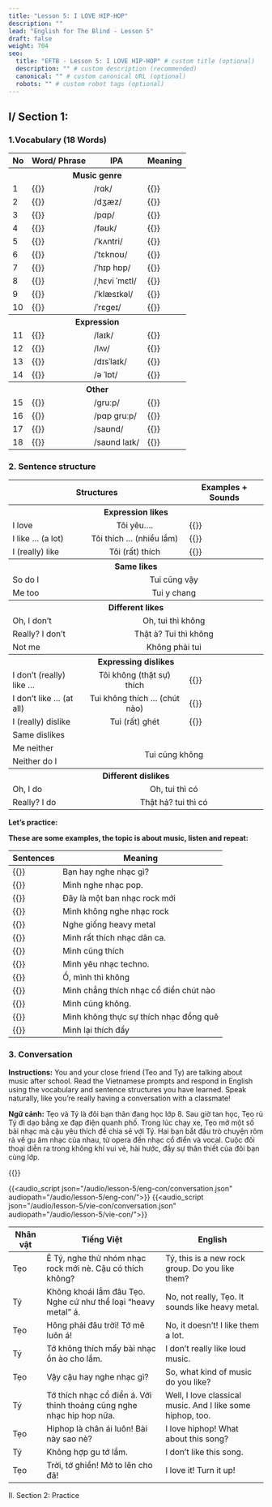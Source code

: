 ```yaml
---
title: "Lesson 5: I LOVE HIP-HOP"
description: ""
lead: "English for The Blind - Lesson 5"
draft: false
weight: 704
seo:
  title: "EFTB - Lesson 5: I LOVE HIP-HOP" # custom title (optional)
  description: "" # custom description (recommended)
  canonical: "" # custom canonical URL (optional)
  robots: "" # custom robot tags (optional)
---
```



## I/ Section 1:

### 1.Vocabulary (18 Words)

<table>
  <thead>
    <tr>
      <th>No</th>
      <th>Word/ Phrase</th>
      <th>IPA</th>
      <th>Meaning</th>
    </tr>
  </thead>
  <tbody>
    <tr>
     <th colspan="4" style="text-align:center">Music genre</th>
    </tr>
    <tr>
      <td>1</td>
      <td>{{<audio-text text="Rock" src="audio/lesson-5/vocabs/rock.mp3">}}</td>
      <td>/rɑk/</td>
      <td>{{<audio-text text="nhạc rock" src="audio/lesson-5/music_genre/Rock.mp3" >}}</td>
    </tr>
    <tr>
      <td>2</td>
      <td>{{<audio-text text="Jazz" src="audio/lesson-5/vocabs/jazz.mp3">}}</td>
      <td>/dʒæz/</td>
      <td>{{<audio-text text="nhạc jazz" src="audio/lesson-5/music_genre/Jazz.mp3" >}}</td>
    </tr>
    <tr>
      <td>3</td>
      <td>{{<audio-text text="Pop" src="audio/lesson-5/vocabs/pop.mp3">}}</td>
      <td>/pɑp/</td>
      <td>{{<audio-text text="nhạc pop" src="audio/lesson-5/music_genre/Pop.mp3" >}}</td>
    </tr>
    <tr>
      <td>4</td>
      <td>{{<audio-text text="Folk" src="audio/lesson-5/vocabs/folk.mp3">}}</td>
      <td>/fəʊk/</td>
      <td>{{<audio-text text="nhạc dân ca" src="audio/lesson-5/music_genre/Folk.mp3" >}}</td>
    </tr>
    <tr>
      <td>5</td>
      <td>{{<audio-text text="Country" src="audio/lesson-5/vocabs/country.mp3">}}</td>
      <td>/ˈkʌntri/</td>
      <td>{{<audio-text text="nhạc đồng quê" src="audio/lesson-5/music_genre/Country.mp3" >}}</td>
    </tr>
    <tr>
      <td>6</td>
      <td>{{<audio-text text="Techno" src="audio/lesson-5/vocabs/techno.mp3">}}</td>
      <td>/ˈtɛknoʊ/</td>
      <td>{{<audio-text text="nhạc techno" src="audio/lesson-5/music_genre/Techno.mp3" >}}</td>
    </tr>
    <tr>
      <td>7</td>
      <td>{{<audio-text text="Hip-hop" src="audio/lesson-5/vocabs/hiphop.mp3">}}</td>
      <td>/ˈhɪp hɒp/</td>
      <td>{{<audio-text text="nhạc hip-hop" src="audio/lesson-5/music_genre/Hip hop.mp3" >}}</td>
    </tr>
    <tr>
      <td>8</td>
      <td>{{<audio-text text="Heavy metal" src="audio/lesson-5/vocabs/heavy_metal.mp3">}}</td>
      <td>/ˌhɛvi ˈmɛtl/</td>
      <td>{{<audio-text text="nhạc heavy metal" src="audio/lesson-5/music_genre/Heavy metal.mp3" >}}</td>
    </tr>
    <tr>
      <td>9</td>
      <td>{{<audio-text text="Classical" src="audio/lesson-5/vocabs/classical.mp3">}}</td>
      <td>/ˈklæsɪkəl/</td>
      <td>{{<audio-text text="nhạc cổ điển" src="audio/lesson-5/music_genre/Classical.mp3" >}}</td>
    </tr>
    <tr>
      <td>10</td>
      <td>{{<audio-text text="Reggae" src="audio/lesson-5/vocabs/reggae.mp3">}}</td>
      <td>/ˈrɛɡeɪ/</td>
      <td>{{<audio-text text="nhạc reggae" src="audio/lesson-5/music_genre/Reggae.mp3" >}}</td>
    </tr>
    <tr>
     <th colspan="4" style="text-align:center">Expression</th>
    </tr>
    <tr>
      <td>11</td>
      <td>{{<audio-text text="like" src="audio/lesson-5/vocabs/like.mp3">}}</td>
      <td>/laɪk/</td>
      <td>{{<audio-text text="thích" src="/audio/lesson-5/vocab-vie/thich.mp3">}}</td>
    </tr>
    <tr>
      <td>12</td>
      <td>{{<audio-text text="love" src="audio/lesson-5/vocabs/love.mp3">}}</td>
      <td>/lʌv/</td>
      <td>{{<audio-text text="yêu" src="/audio/lesson-5/vocab-vie/yeu.mp3">}}</td>
    </tr>
    <tr>
      <td>13</td>
      <td>{{<audio-text text="dislike" src="audio/lesson-5/vocabs/dislike.mp3">}}</td>
      <td>/dɪsˈlaɪk/</td>
      <td>{{<audio-text text="không thích" src="/audio/lesson-5/vocab-vie/khong_thich.mp3">}}</td>
    </tr>
    <tr>
      <td>14</td>
      <td>{{<audio-text text="A lot" src="audio/lesson-5/vocabs/a_lot.mp3">}}</td>
      <td>/ə ˈlɒt/</td>
      <td>{{<audio-text text="rất nhiều" src="/audio/lesson-5/vocab-vie/rat_nhieu.mp3">}}</td>
    </tr>
    <tr>
     <th colspan="4" style="text-align:center">Other</th>
    </tr>
    <tr>
      <td>15</td>
      <td>{{<audio-text text="Group" src="audio/lesson-5/vocabs/group.mp3">}}</td>
      <td>/ɡruːp/</td>
      <td>{{<audio-text text="nhóm" src="audio/lesson-5/vocab-vie/nhom.mp3">}}</td>
    </tr>
    <tr>
      <td>16</td>
      <td>{{<audio-text text="Pop group" src="audio/lesson-5/vocabs/pop_group.mp3">}}</td>
      <td>/pɑp ɡruːp/</td>
      <td>{{<audio-text text="Ban nhạc pop" src="audio/lesson-5/vocab-vie/ban_nhac_pop.mp3">}}</td>
    </tr>
    <tr>
      <td>17</td>
      <td>{{<audio-text text="Sound" src="audio/lesson-5/vocabs/sound.mp3">}}</td>
      <td>/saʊnd/</td>
      <td>{{<audio-text text="âm thanh" src="audio/lesson-5/vocab-vie/am_thanh.mp3">}}</td>
    </tr>
    <tr>
      <td>18</td>
      <td>{{<audio-text text="It sounds like" src="audio/lesson-5/vocabs/it_sounds_like.mp3">}}</td>
      <td>/saʊnd laɪk/</td>
      <td>{{<audio-text text="nghe giống như" src="audio/lesson-5/vocab-vie/nghe_giong_nhu.mp3">}}</td>
    </tr>
  </tbody>
</table>

### 2. Sentence structure

<table>
  <thead>
    <tr>
      <th colspan="2" style="text-align:center">Structures</th>
      <th>Examples + Sounds</th>
    </tr>
  </thead>
  <tbody>
    <tr>
      <th colspan="3" style="text-align:center">Expression likes</th>
    </tr>
    <tr>
      <td>I love</td>
      <td colspan="" style="text-align:center">Tôi yêu….</td>
      <td>{{<audio-text text="I love hip-hop" src="audio/lesson-5/sen-struc/i_love_hiphop.mp3">}}</td>
    </tr>
    <tr>
      <td>I like … (a lot)</td>
      <td colspan="" style="text-align:center">Tôi thích … (nhiều lắm)</td>
      <td>{{<audio-text text="I like hip-hop (a lot)" src="audio/lesson-5/sen-struc/i_like_hiphop_a_lot.mp3">}}</td>
    </tr>
    <tr>
      <td>I (really) like</td>
      <td colspan="" style="text-align:center">Tôi (rất) thích</td>
      <td>{{<audio-text text="I (really) like hip-hop" src="audio/lesson-5/sen-struc/i_really_like_hiphop.wav">}}</td>
    </tr>
    <tr>
      <th colspan="3" style="text-align:center">Same likes</th>
    </tr>
    <tr>
      <td>So do I</td>
      <td colspan="2" style="text-align:center">Tui cũng vậy</td>
    </tr>
    <tr>
      <td>Me too</td>
      <td colspan="2" style="text-align:center">Tui y chang</td>
    </tr>
    <tr>
      <th colspan="3" style="text-align:center">Different likes</th>
    </tr>
    <tr>
      <td>Oh, I don’t</td>
      <td colspan="2" style="text-align:center">Oh, tui thì không</td>
    </tr>
    <tr>
      <td>Really? I don’t</td>
      <td colspan="2" style="text-align:center">Thật à? Tui thì không</td>
    </tr>
    <tr>
      <td>Not me</td>
      <td colspan="2" style="text-align:center">Không phải tui</td>
    </tr>
    <tr>
      <th colspan="3" style="text-align:center">Expressing dislikes</th>
    </tr>
    <tr>
      <td>I don’t (really) like …</td>
      <td colspan="" style="text-align:center">Tôi không (thật sự) thích</td>
      <td>{{<audio-text text="I don’t (really) like jazz" src="audio/lesson-5/sen-struc/i_dont_really_like_jazz.mp3">}}</td>
    </tr>
    <tr>
      <td>I don’t like … (at all)</td>
      <td colspan="" style="text-align:center">Tui không thích … (chút nào)</td>
      <td>{{<audio-text text="I don’t like jazz (at all)" src="audio/lesson-5/sen-struc/i_dont_like_jazz_at_all.mp3">}}</td>
    </tr>
    <tr>
      <td>I (really) dislike</td>
      <td colspan="" style="text-align:center">Tui (rất) ghét</td>
      <td>{{<audio-text text="I really dislike jazz" src="audio/lesson-5/sen-struc/i_really_dislike_jazz.mp3">}}</td>
    </tr>
    <tr>
      <td colspan="4">Same dislikes</td>
    </tr>
    <tr>
      <td>Me neither</td>
      <td colspan="2" rowspan="2" style="text-align:center">Tui cũng không</td>
    </tr>
    <tr>
      <td>Neither do I</td>
    </tr>
    <tr>
      <th colspan="3" style="text-align:center">Different dislikes</th>
    </tr>
    <tr>
      <td>Oh, I do</td>
      <td colspan="2" style="text-align:center">Oh, tui thì có</td>
    </tr>
    <tr>
      <td>Really? I do</td>
      <td colspan="2" style="text-align:center">Thật hả? tui thì có</td>
    </tr>
  </tbody>
</table>

**Let’s practice:**

**These are some examples, the topic is about music, listen and repeat:**

| **Sentences**                                                                                                                     | **Meaning**                            |
| --------------------------------------------------------------------------------------------------------------------------------- | -------------------------------------- |
| {{<audio-text text="What kind of music do you listen to?" src="/audio/lesson-5/sents/what_kind_of_music_do_you_listen_to.wav" >}} | Bạn hay nghe nhạc gì?                  |
| {{<audio-text text="I listen to pop" src="/audio/lesson-5/sents/i_listen_to_pop.wav" >}}                                          | Mình nghe nhạc pop.                    |
| {{<audio-text text="This is a new rock group" src="/audio/lesson-5/sents/this_is_a_new_rock_group.wav" >}}                        | Đây là một ban nhạc rock mới           |
| {{<audio-text text="I don’t listen to rock" src="/audio/lesson-5/sents/i_dont_listen_to_rock.wav" >}}                             | Mình không nghe nhạc rock              |
| {{<audio-text text="It sounds like heavy metal" src="/audio/lesson-5/sents/it_sounds_like_heavy_metal.wav" >}}                    | Nghe giống heavy metal                 |
| {{<audio-text text="I really like folk" src="/audio/lesson-5/sents/i_really_like_folk.wav" >}}                                    | Mình rất thích nhạc dân ca.            |
| {{<audio-text text="So do I" src="/audio/lesson-5/sents/so_do_i.wav" >}}                                                          | Mình cũng thích                        |
| {{<audio-text text="I love techno" src="/audio/lesson-5/sents/i_love_techno.wav" >}}                                              | Mình yêu nhạc techno.                  |
| {{<audio-text text="Oh, I don’t" src="/audio/lesson-5/sents/oh_i_dont.wav" >}}                                                    | Ồ, mình thì không                      |
| {{<audio-text text="I don’t like classical at all" src="/audio/lesson-5/sents/i_dont_like_classical_at_all.wav" >}}               | Mình chẳng thích nhạc cổ điển chút nào |
| {{<audio-text text="Me neither" src="/audio/lesson-5/sents/me_neither.wav" >}}                                                    | Mình cũng không.                       |
| {{<audio-text text="I don’t really like country" src="/audio/lesson-5/sents/i_dont_really_like_country.wav" >}}                   | Mình không thực sự thích nhạc đồng quê |
| {{<audio-text text="Really? I do" src="/audio/lesson-5/sents/really_i_do.wav" >}}                                                 | Mình lại thích đấy                     |

### 3. Conversation

**Instructions:** You and your close friend (Teo and Ty) are talking about music after school. Read the Vietnamese prompts and respond in English using the vocabulary and sentence structures you have learned. Speak naturally, like you’re really having a conversation with a classmate!

**Ngữ cảnh:** Tẹo và Tý là đôi bạn thân đang học lớp 8. Sau giờ tan học, Tẹo rủ Tý đi dạo bằng xe đạp điện quanh phố. Trong lúc chạy xe, Tẹo mở một số bài nhạc mà cậu yêu thích để chia sẻ với Tý. Hai bạn bắt đầu trò chuyện rôm rả về gu âm nhạc của nhau, từ opera đến nhạc cổ điển và vocal. Cuộc đối thoại diễn ra trong không khí vui vẻ, hài hước, đầy sự thân thiết của đôi bạn cùng lớp.

{{<audio-with-controls src="audio/lesson-5/vie-con/context.mp3">}}

{{<audio_script json="/audio/lesson-5/eng-con/conversation.json" audiopath="/audio/lesson-5/eng-con/">}}
{{<audio_script json="/audio/lesson-5/vie-con/conversation.json" audiopath="/audio/lesson-5/vie-con/">}}

| **Nhân vật** | **Tiếng Việt**                                                        | **English**                                                |
| ------------ | --------------------------------------------------------------------- | ---------------------------------------------------------- |
| Tẹo          | Ê Tý, nghe thử nhóm nhạc rock mới nè. Cậu có thích không?             | Tý, this is a new rock group. Do you like them?            |
| Tý           | Không khoái lắm đâu Tẹo. Nghe cứ như thể loại “heavy metal” á.        | No, not really, Tẹo. It sounds like heavy metal.           |
| Tẹo          | Hông phải đâu trời! Tớ mê luôn á!                                     | No, it doesn’t! I like them a lot.                         |
| Tý           | Tớ không thích mấy bài nhạc ồn ào cho lắm.                            | I don’t really like loud music.                            |
| Tẹo          | Vậy cậu hay nghe nhạc gì?                                             | So, what kind of music do you like?                        |
| Tý           | Tớ thích nhạc cổ điển á. Với thỉnh thoảng cũng nghe nhạc hip hop nữa. | Well, I love classical music. And I like some hiphop, too. |
| Tẹo          | Hiphop là chân ái luôn! Bài này sao nè?                               | I love hiphop! What about this song?                       |
| Tý           | Không hợp gu tớ lắm.                                                  | I don’t like this song.                                    |
| Tẹo          | Trời, tớ ghiền! Mở to lên cho đã!                                     | I love it! Turn it up!                                     |

II. Section 2: Practice
